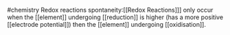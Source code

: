 #chemistry 
Redox reactions spontaneity:[[Redox Reactions]]] only occur when the [[element]] undergoing [[reduction]] is higher (has a more positive [[electrode potential]]) then the [[element]] undergoing [[oxidisation]].